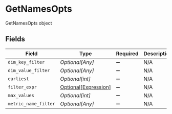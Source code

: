 # GetNamesOpts

GetNamesOpts object


## Fields

| Field                                                     | Type                                                      | Required                                                  | Description                                               |
| --------------------------------------------------------- | --------------------------------------------------------- | --------------------------------------------------------- | --------------------------------------------------------- |
| `dim_key_filter`                                          | *Optional[Any]*                                           | :heavy_minus_sign:                                        | N/A                                                       |
| `dim_value_filter`                                        | *Optional[Any]*                                           | :heavy_minus_sign:                                        | N/A                                                       |
| `earliest`                                                | *Optional[int]*                                           | :heavy_minus_sign:                                        | N/A                                                       |
| `filter_expr`                                             | [Optional[Expression]](../../models/shared/expression.md) | :heavy_minus_sign:                                        | N/A                                                       |
| `max_values`                                              | *Optional[int]*                                           | :heavy_minus_sign:                                        | N/A                                                       |
| `metric_name_filter`                                      | *Optional[Any]*                                           | :heavy_minus_sign:                                        | N/A                                                       |